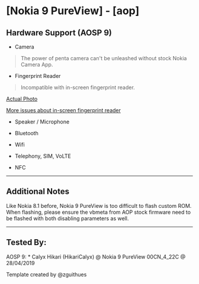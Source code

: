 # [Nokia 9 PureView] - [aop]

## Hardware Support (AOSP 9)

* Camera
> The power of penta camera can't be unleashed without stock Nokia Camera App.

* Fingerprint Reader
> Incompatible with in-screen fingerprint reader.

[Actual Photo](https://t.me/phhtreble/201193)

[More issues about in-screen fingerprint reader](https://github.com/topjohnwu/Magisk/issues/1378)

* Speaker / Microphone
> 
  
* Bluetooth
> 

* Wifi
> 

* Telephony, SIM, VoLTE

* NFC

***
## Additional Notes

Like Nokia 8.1 before, Nokia 9 PureView is too difficult to flash custom ROM.
When flashing, please ensure the vbmeta from AOP stock firmware need to be flashed with both disabling parameters as well.

***


## Tested By:

AOSP 9: * Calyx Hikari (HikariCalyx) @ Nokia 9 PureView 00CN_4_22C @ 28/04/2019

Template created by @zguithues